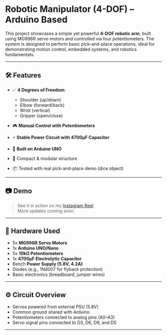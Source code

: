 # Robotic Manipulator (4-DOF) – Arduino Based

This project showcases a simple yet powerful **4-DOF robotic arm**, built using MG996R servo motors and controlled via four potentiometers. The system is designed to perform basic pick-and-place operations, ideal for demonstrating motion control, embedded systems, and robotics fundamentals.

---

## 🛠️ Features

- ✅ **4 Degrees of Freedom**:
  - Shoulder (up/down)
  - Elbow (forward/back)
  - Wrist (vertical)
  - Gripper (open/close)

- 🎮 **Manual Control with Potentiometers**
- ⚡ **Stable Power Circuit with 4700µF Capacitor**
- 🔌 **Built on Arduino UNO**
- 🧱 Compact & modular structure
- 📦 Tested with real pick-and-place demo (dice object)

---

## 📷 Demo

> See it in action on my [Instagram Reel](#)  
> More updates coming soon.

---

## 🧰 Hardware Used

- 5x **MG996R Servo Motors**
- 1x **Arduino UNO/Nano**
- 5x **10kΩ Potentiometers**
- 1x **4700µF Electrolytic Capacitor**
- Bench **Power Supply (5.8V, 4.2A)**
- Diodes (e.g., 1N4007 for flyback protection)
- Basic electronics (breadboard, jumper wires)

---

## ⚙️ Circuit Overview

- Servos powered from external PSU (5.8V)
- Common ground shared with Arduino
- Potentiometers connected to analog pins (A0–A3)
- Servo signal pins connected to D3, D6, D9, and D5

---

